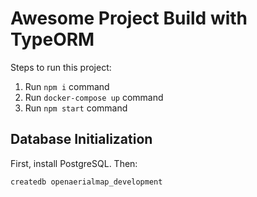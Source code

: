 # Awesome Project Build with TypeORM

Steps to run this project:

1. Run `npm i` command
2. Run `docker-compose up` command
3. Run `npm start` command

## Database Initialization

First, install PostgreSQL. Then:

```bash
createdb openaerialmap_development
```
